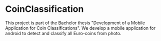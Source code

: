 # CoinClassification

This project is part of the Bachelor thesis "Development of a Mobile Application for Coin Classifications".
We develop a mobile application for android to detect and classify all Euro-coins from photo.
